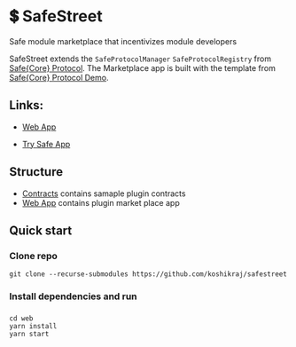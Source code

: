 # 💲 SafeStreet

Safe module marketplace that incentivizes module developers

SafeStreet extends the `SafeProtocolManager` `SafeProtocolRegistry` from [Safe{Core} Protocol](https://github.com/5afe/safe-core-protocol). The Marketplace app is built with the template from [Safe{Core} Protocol Demo](https://github.com/5afe/safe-core-protocol-demo).


## Links:

- [Web App](https://safestreet.xyz)

- [Try Safe App](https://app.safe.global/share/safe-app?appUrl=https://safestreet.xyz&chain=base-gor)


## Structure

- [Contracts](./contracts/) contains samaple plugin contracts
- [Web App](./web/) contains plugin market place app


## Quick start

### Clone repo

```
git clone --recurse-submodules https://github.com/koshikraj/safestreet
```

### Install dependencies and run

### 

```
cd web
yarn install
yarn start
```